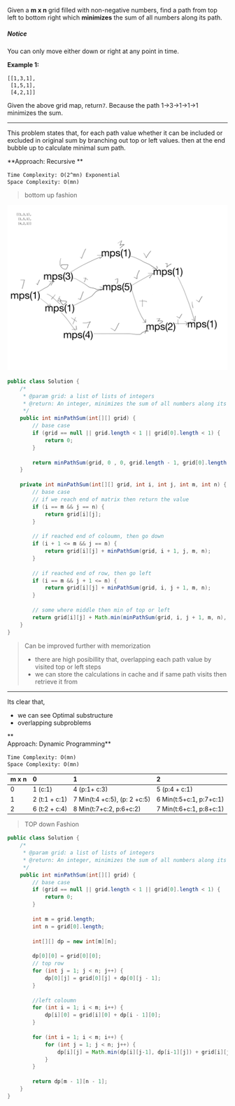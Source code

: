 Given a **m x n** grid filled with non-negative numbers, find a path from top left to bottom right which **minimizes** the sum of all numbers along its path.

##### Notice

You can only move either down or right at any point in time.

**Example 1:**

```
[[1,3,1],
 [1,5,1],
 [4,2,1]]
```

Given the above grid map, return`7`. Because the path 1→3→1→1→1 minimizes the sum.

---

This problem states that, for each path value whether it can be included or excluded in original sum by branching out top or left values. then at the end bubble up to calculate minimal sum path.

**Approach: Recursive **

```
Time Complexity: O(2^mn) Exponential
Space Complexity: O(mn)
```

> bottom up fashion

![](/assets/minPathSum.png)

```java
public class Solution {
    /*
     * @param grid: a list of lists of integers
     * @return: An integer, minimizes the sum of all numbers along its path
     */
    public int minPathSum(int[][] grid) {
        // base case
        if (grid == null || grid.length < 1 || grid[0].length < 1) {
            return 0;
        }

        return minPathSum(grid, 0 , 0, grid.length - 1, grid[0].length - 1);
    }

    private int minPathSum(int[][] grid, int i, int j, int m, int n) {
        // base case
        // if we reach end of matrix then return the value
        if (i == m && j == n) {
            return grid[i][j];
        }

        // if reached end of coloumn, then go down
        if (i + 1 <= m && j == n) {
            return grid[i][j] + minPathSum(grid, i + 1, j, m, n);
        }

        // if reached end of row, then go left
        if (i == m && j + 1 <= n) {
            return grid[i][j] + minPathSum(grid, i, j + 1, m, n);
        }

        // some where middle then min of top or left
        return grid[i][j] + Math.min(minPathSum(grid, i, j + 1, m, n), minPathSum(grid, i + 1, j, m, n));
    }
}
```

> Can be improved further with memorization 
>
> * there are high posibillity that, overlapping each path value by visited top or left steps
> * we can store the calculations in cache and if same path visits then retrieve it from

---

Its clear that, 

* we can see Optimal substructure 
* overlapping subproblems 

**  
Approach: Dynamic Programming**

```
Time Complexity: O(mn)
Space Complexity: O(mn)
```

| m x n | 0 | 1 | 2 |
| :--- | :--- | :--- | :--- |
| 0 | 1 \(c:1\) | 4 \(p:1+ c:3\) | 5 \(p:4 + c:1\) |
| 1 | 2 \(t:1 + c:1\) | 7 Min\(t:4 +c:5\), \(p: 2 +c:5\) | 6 Min\(t:5+c:1, p:7+c:1\) |
| 2 | 6 \(t:2 + c:4\) | 8 Min\(t:7+c:2, p:6+c:2\) | 7 Min\(t:6+c:1, p:8+c:1\) |

> TOP down Fashion

```java
public class Solution {
    /*
     * @param grid: a list of lists of integers
     * @return: An integer, minimizes the sum of all numbers along its path
     */
    public int minPathSum(int[][] grid) {
        // base case
        if (grid == null || grid.length < 1 || grid[0].length < 1) {
            return 0;
        }

        int m = grid.length;
        int n = grid[0].length;

        int[][] dp = new int[m][n];

        dp[0][0] = grid[0][0];
        // top row
        for (int j = 1; j < n; j++) {
            dp[0][j] = grid[0][j] + dp[0][j - 1];
        }

        //left coloumn
        for (int i = 1; i < m; i++) {
            dp[i][0] = grid[i][0] + dp[i - 1][0];
        }

        for (int i = 1; i < m; i++) {
            for (int j = 1; j < n; j++) {
                dp[i][j] = Math.min(dp[i][j-1], dp[i-1][j]) + grid[i][j];
            }
        }

        return dp[m - 1][n - 1];
    }
}
```



